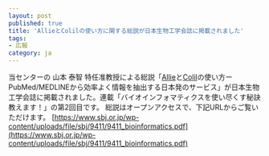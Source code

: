 ```yaml
---
layout: post
published: true
title: 'AllieとColilの使い方に関する総説が日本生物工学会誌に掲載されました'
tags:
- 広報
category: ja
---
```

当センターの 山本 泰智 特任准教授による総説「[Allie](http://allie.dbcls.jp/)と[Colil](http://colil.dbcls.jp/browse/papers/)の使い方ーPubMed/MEDLINEから効率よく情報を抽出する日本発のサービス」が日本生物工学会誌に掲載されました。連載「バイオインフォマティクスを使い尽くす秘訣教えます！」の第2回目です。
総説はオープンアクセスで、下記URLからご覧いただけます。
[https://www.sbj.or.jp/wp-content/uploads/file/sbj/9411/9411_bioinformatics.pdf](https://www.sbj.or.jp/wp-content/uploads/file/sbj/9411/9411_bioinformatics.pdf)
